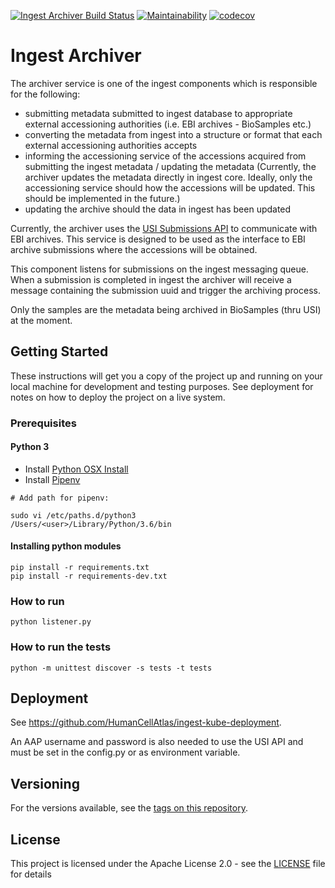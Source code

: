 [![Ingest Archiver Build Status](https://travis-ci.org/HumanCellAtlas/ingest-archiver.svg?branch=master)](https://travis-ci.org/HumanCellAtlas/ingest-archiver)
[![Maintainability](https://api.codeclimate.com/v1/badges/8ce423001595db4e6de7/maintainability)](https://codeclimate.com/github/HumanCellAtlas/ingest-archiver/maintainability)
[![codecov](https://codecov.io/gh/HumanCellAtlas/ingest-archiver/branch/master/graph/badge.svg)](https://codecov.io/gh/HumanCellAtlas/ingest-archiver)

# Ingest Archiver
The archiver service is one of the ingest components which is responsible for the following:
- submitting metadata submitted to ingest database to appropriate external accessioning authorities (i.e. EBI archives - BioSamples etc.)
- converting the metadata from ingest into a structure or format that each external accessioning authorities accepts
- informing the accessioning service of the accessions acquired from submitting the ingest metadata / updating the metadata (Currently, the archiver updates the metadata directly in ingest core. Ideally, only the accessioning service should how the accessions will be updated. This should be implemented in the future.)
- updating the archive should the data in ingest has been updated

Currently, the archiver uses the [USI Submissions API](https://submission-dev.ebi.ac.uk/api/docs/ref_overview.html) to communicate with EBI archives. This service is designed to be used as the interface to EBI archive submissions where the accessions will be obtained.

This component listens for submissions on the ingest messaging queue. When a submission is completed in ingest the archiver will receive a message containing the submission uuid and trigger the archiving process.

Only the samples are the metadata being archived in BioSamples (thru USI) at the moment.

## Getting Started
These instructions will get you a copy of the project up and running on your local machine for development and testing purposes. See deployment for notes on how to deploy the project on a live system.

### Prerequisites

#### Python 3

- Install [Python OSX Install](http://docs.python-guide.org/en/latest/starting/install3/osx/#install3-osx)
- Install [Pipenv](http://docs.python-guide.org/en/latest/dev/virtualenvs/#virtualenvironments-ref)

```
# Add path for pipenv:

sudo vi /etc/paths.d/python3
/Users/<user>/Library/Python/3.6/bin
```

#### Installing python modules
```
pip install -r requirements.txt
pip install -r requirements-dev.txt
```
### How to run

```
python listener.py

```

### How to run the tests

```
python -m unittest discover -s tests -t tests

```

## Deployment
See https://github.com/HumanCellAtlas/ingest-kube-deployment.

An AAP username and password is also needed to use the USI API and must be set in the config.py or as environment variable.

## Versioning

For the versions available, see the [tags on this repository](https://github.com/HumanCellAtlas/ingest-archiver/tags).

## License

This project is licensed under the Apache License 2.0 - see the [LICENSE](LICENSE) file for details